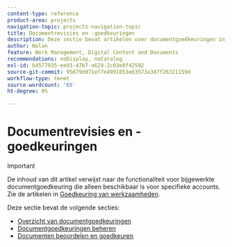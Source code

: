 ```yaml
---
content-type: reference
product-area: projects
navigation-topic: projects-navigation-topic
title: Documentrevisies en -goedkeuringen
description: Deze sectie bevat artikelen over documentgoedkeuringen in Adobe Workfront.
author: Nolan
feature: Work Management, Digital Content and Documents
recommendations: noDisplay, noCatalog
exl-id: b4577935-ee03-47b7-a629-2c03e8f42592
source-git-commit: 95679dd71ef7e4991853e63573a387f26321159d
workflow-type: tm+mt
source-wordcount: '65'
ht-degree: 0%

---
```


# Documentrevisies en -goedkeuringen

>[!IMPORTANT]
>
>De inhoud van dit artikel verwijst naar de functionaliteit voor bijgewerkte documentgoedkeuring die alleen beschikbaar is voor specifieke accounts. Zie de artikelen in [Goedkeuring van werkzaamheden](/help/quicksilver/review-and-approve-work/manage-approvals/manage-approvals.md).

Deze sectie bevat de volgende secties:

* [Overzicht van documentgoedkeuringen](/help/quicksilver/review-and-approve-work/document-reviews-and-approvals/document-approvals-overview.md)
* [Documentgoedkeuringen beheren](/help/quicksilver/review-and-approve-work/document-reviews-and-approvals/manage-document-approvals/manage-document-approvals.md)
* [Documenten beoordelen en goedkeuren](/help/quicksilver/review-and-approve-work/document-reviews-and-approvals/review-and-approve-documents/review-and-approve-documents.md)

